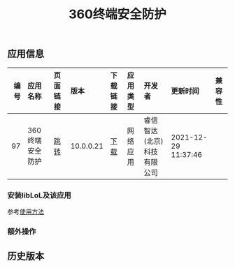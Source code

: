 ﻿---
id: 97
title: 360终端安全防护
toc: true
weight: 97
---

## 应用信息 
|   编号 | 应用名称      | 页面链接                                      | 版本        | 下载链接                                                                                             | 应用类型   | 开发者            | 更新时间                | 兼容性   |
|-----:|:----------|:------------------------------------------|:----------|:-------------------------------------------------------------------------------------------------|:-------|:---------------|:--------------------|:------|
|   97 | 360终端安全防护 | [跳转](http://app.loongapps.cn/#/detail/97) | 10.0.0.21 | [下载](http://113.24.212.22:8090/upload/file/360epp_10.0.0.2100_loongarch_desktop_loongarch64.deb) | 网络应用   | 睿信智达(北京)科技有限公司 | 2021-12-29 11:37:46 |       |
### 安装libLoL及该应用 
参考[使用方法](/docs/usage) 
### 额外操作 


## 历史版本 
 